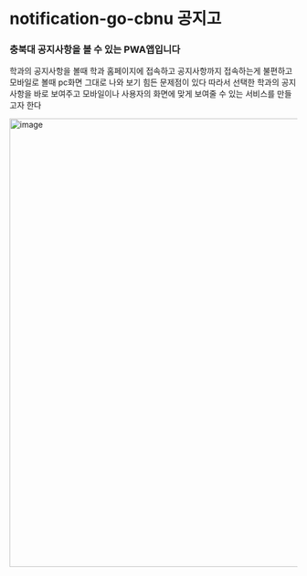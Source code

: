 # notification-go-cbnu 공지고
### 충북대 공지사항을 볼 수 있는 PWA앱입니다
학과의 공지사항을 볼때 학과 홈페이지에 접속하고 공지사항까지 접속하는게 불편하고 모바일로 볼때 pc화면 그대로 나와 보기 힘든 문제점이 있다
따라서 선택한 학과의 공지사항을 바로 보여주고 모바일이나 사용자의 화면에 맞게 보여줄 수 있는 서비스를 만들고자 한다
&nbsp;

<img width="786" alt="image" src="https://user-images.githubusercontent.com/80758613/218243517-b64fc273-ee0f-4308-a73e-9822157ac6d8.png">
